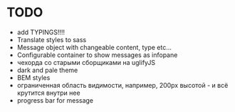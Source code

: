 # TODO

- add TYPINGS!!!!
- Translate styles to sass
- Message object with changeable content, type etc…
- Configurable container to show messages as infopane
- чехорда со старыми сборщиками на uglifyJS
- dark and pale theme
- BEM styles
- ограниченная область видимости, например, 200px высотой - и всё крутится внутри нее
- progress bar for message